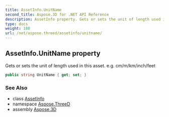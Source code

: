 ```yaml
---
title: AssetInfo.UnitName
second_title: Aspose.3D for .NET API Reference
description: AssetInfo property. Gets or sets the unit of length used in this asset. e.g. cm/m/km/inch/feet
type: docs
weight: 180
url: /net/aspose.threed/assetinfo/unitname/
---
```

## AssetInfo.UnitName property

Gets or sets the unit of length used in this asset. e.g. cm/m/km/inch/feet

```csharp
public string UnitName { get; set; }
```

### See Also

* class [AssetInfo](../)
* namespace [Aspose.ThreeD](../../assetinfo/)
* assembly [Aspose.3D](../../../)


